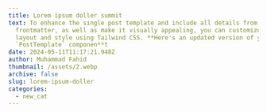 ```yaml
---
title: Lorem ipsum doller summit
text: To enhance the single post template and include all details from the
  frontmatter, as well as make it visually appealing, you can customize the
  layout and style using Tailwind CSS. **Here's an updated version of your
  `PostTemplate` componen**t
date: 2024-05-11T11:17:21.948Z
author: Muhammad Fahid
thumbnail: /assets/2.webp
archive: false
slug: lorem-ipsum-doller
categories:
  - new_cat
---
```

